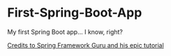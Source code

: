 # First-Spring-Boot-App
My first Spring Boot app... I know, right?

[Credits to Spring Framework Guru and his epic tutorial](https://www.youtube.com/watch?v=xaR7Nk0E1Aw)
